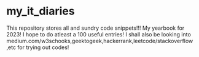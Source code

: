 # my_it_diaries
This repository stores all and sundry code snippets!!! My yearbook for 2023! I hope to do atleast a 100 useful entries! I shall also be looking into medium.com/w3schooks,geektogeek,hackerrank,leetcode/stackoverflow ,etc for trying out codes!
